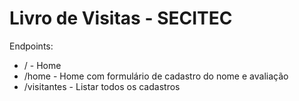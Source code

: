 # Livro de Visitas - SECITEC

Endpoints:

* / - Home
* /home - Home com formulário de cadastro do nome e avaliação
* /visitantes - Listar todos os cadastros
